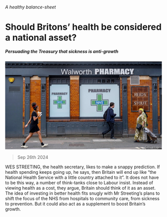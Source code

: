 ###### A healthy balance-sheet

# Should Britons’ health be considered a national asset? 

##### Persuading the Treasury that sickness is anti-growth 

![image](images/20240928_BRP505.jpg) 

> Sep 26th 2024 

WES STREETING, the health secretary, likes to make a snappy prediction. If health spending keeps going up, he says, then Britain will end up like “the National Health Service with a little country attached to it”. It does not have to be this way, a number of think-tanks close to Labour insist. Instead of viewing health as a cost, they argue, Britain should think of it as an asset. The idea of investing in better health fits snugly with Mr Streeting’s plans to shift the focus of the NHS from hospitals to community care, from sickness to prevention. But it could also act as a supplement to boost Britain’s growth.

